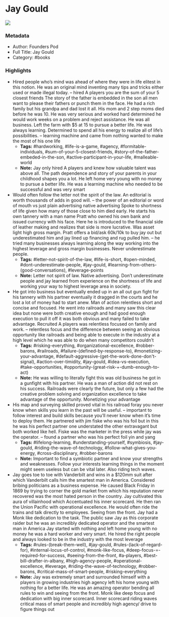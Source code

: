 # Jay Gould

![](https://readwise-assets.s3.amazonaws.com/static/images/default-book-icon-6.71d9a01814f7.png)

### Metadata

- Author: Founders Pod
- Full Title: Jay Gould
- Category: #books

### Highlights

- Hired people who’s mind was ahead of where they were in life elitest in this notion. He was an original mind inventing many tips and tricks either used or made illegal today. – hired A players you are the sum of your 5 closest friends
  The story of the father is embedded in the son all men want to please their fathers or punch them in the face. He had a rich family but his grandpa and dad lost it all. His mom and 2 step moms died before he was 10. He was very serious and worked hard determined he would work weeks on a problem and reject assistance. He was all business. Left the farm with $5 at 15 to pursue a better life. He was always learning. Determined to spend all his energy to realize all of life’s possibilities. – learning machine and came from nothing wanted to make the most of his one life
    - **Tags:** #hardworking, #life-is-a-game, #agency, #formitable-individuals, #sum-of-your-5-closest-friends, #story-of-the-father-embeded-in-the-son, #active-participant-in-your-life, #malleable-world
    - **Note:** Jay only hired A players and knew how valuable talent was above all. The path dependence and story of your parents in your childhood shapes you a lot. He left home very young with no money to pursue a better life. He was a learning machine who needed to be successful and was very smart
- Would often follow the letter not the spirit of the law.
  An editorial is worth thousands of adds in good will. – the power of an editorial or word of mouth vs just plain advertising native advertising
  Spoke to shortness of life given how many of those close to him died early. He starts his own tannery with a man name Pratt who owned his own bank and issued currency with his face. Here he is introduced to the financial side of leather making and realizes that side is more lucrative. Was asset light high gross margin. Pratt offers a bid/ask 60k/10k to buy jay out but underestimated him and jay lined up financing and rug pulled him. – he tried many businesses always learning along the way working into the highest leverage and gross margin businesses.
  Never underestimate people.
    - **Tags:** #letter-not-spirit-of-the-law, #life-is-short, #open-minded, #dont-underestimate-people, #jay-gould, #learning-from-others-(good-conversations), #leverage-points
    - **Note:** Letter not spirit of law. Native advertising. Don’t underestimate people and jay learned from experience on the shortness of life and working your way to highest leverage area in society.
- He got into business but eventually ended up in an all out gun fight for his tannery with his partner eventually it dragged in the courts and he lost a lot of money had to start anew.
  Man of action relentless short and concise and focused.
  He went into railroads and many saw this clear idea but none were both creative enough and had good enough execution to pull it off it was both obvious and many failed to take advantage. Recruited A players was relentless focused on family and work. – relentless focus and the difference between seeing an obvious opportunity like railroads and being able to execute in the industry at a high level which he was able to do when many competitors couldn’t
    - **Tags:** #risking-everything, #organizational-excellence, #robber-barons, #railroads, #failure-(defined-by-response-to), #monetizing-your-advantage, #default-aggressive-(get-the-work-done-don't-signal), #action-over-timidity, #jay-gould, #idea-vs-execution, #take-opportunities, #opportunity-(great-risk-+-dumb-enough-to-act)
    - **Note:** He was willing to literally fight this was old business he got in a gunfight with his partner. He was a man of action did not rest on his success.
      Railroads were clearly the future, but only a few had the creative problem solving and organization excellence to take advantage of the opportunity. Monetizing your advantage
- His map and surveying skilled proved vital in his railroad foray you never know when skills you learn in the past will be useful. – important to follow interest and build skills because you’ll never know when it’s time to deploy them.
  He partnered with jim fiske who was his foil but in this he was his perfect partner one understated the other extravagant but both worked like hell. Fiske was the marketer in the press while jay was the operator. – found a partner who was his perfect foil yin and yang
    - **Tags:** #lifelong-learning, #understanding-yourself, #symbiosis, #jay-gould, #riding-the-wave-of-technology, #follow-what-gives-you-energy, #cross-disciplinary, #robber-barons
    - **Note:** Important to find a symbiotic partner and know your strengths and weaknesses.
      Follow your interests learning things in the moment might seem useless but can be vital later. Also riding tech waves.
- Jay goes toe to toe with Vanderbilt and wins in a $120mm suit after which Vanderbilt calls him the smartest man in America. Considered bribing politicians as a business expense. He caused Black Friday in 1869 by trying to corner the gold market from which his reputation never recovered was the most hated person in the country. Jay cultivated this aura of villainhood which Accentuated his inner scorecard. He then ran the Union Pacific with operational excellence. He would often ride the trains and talk directly to employees. Seeing from the front. Jay had a Monk like dedication to the task. The public saw Jay as this corporate raider but he was an incredibly dedicated operator and the smartest man in America
  Jay started with nothing and left home young with no money he was a hard worker and very smart. He hired the right people and always looked to be in the industry with the most leverage
    - **Tags:** #rules-(break-them-well), #jay-gould, #rules-(lack-of-regard-for), #internal-locus-of-control, #monk-like-focus, #deep-focus-=-required-for-success, #seeing-from-the-front, #a-players, #best-bill-drafter-in-albany, #high-agency-people, #operational-excellence, #leverage, #riding-the-wave-of-technology, #robber-barons, #critical-mass-of-smart-people, #risking-everything
    - **Note:** Jay was extremely smart and surrounded himself with a players in growing industries high agency left his home young with nothing for a better life.
      He was an amazing operator bending all rules to win and seeing from the front. Monk like deep focus and dedication with big inner scorecard.
      Inner scorecard riding waves critical mass of smart people and incredibly high agency/ drive to figure things out
